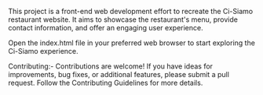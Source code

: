 This project is a front-end web development effort to recreate the Ci-Siamo restaurant website. It aims to showcase the restaurant's menu, provide contact information, and offer an engaging user experience. 

Open the index.html file in your preferred web browser to start exploring the Ci-Siamo experience. 

Contributing:- Contributions are welcome! If you have ideas for improvements, bug fixes, or additional features, please submit a pull request. Follow the Contributing Guidelines for more details.
